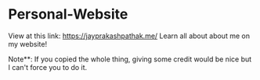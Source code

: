 # Personal-Website
View at this link: 
https://jayprakashpathak.me/ 
Learn all about about me on my website!

Note**:
If you copied the whole thing, giving some credit would be nice but I can't force you to do it.
